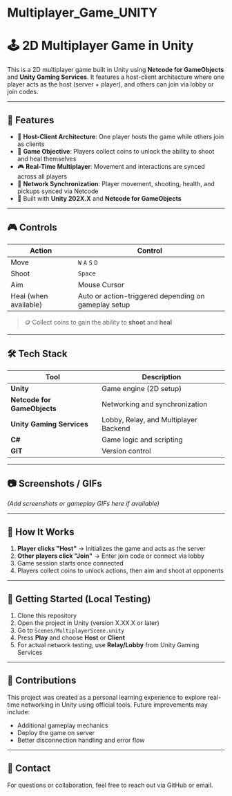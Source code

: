 # Multiplayer_Game_UNITY
# 🕹️ 2D Multiplayer Game in Unity

This is a 2D multiplayer game built in Unity using **Netcode for GameObjects** and **Unity Gaming Services**. It features a host-client architecture where one player acts as the host (server + player), and others can join via lobby or join codes.

---

## 🚀 Features

- 🔗 **Host-Client Architecture**: One player hosts the game while others join as clients
- 🧠 **Game Objective**: Players collect coins to unlock the ability to shoot and heal themselves
- 🎮 **Real-Time Multiplayer**: Movement and interactions are synced across all players
- 🔄 **Network Synchronization**: Player movement, shooting, health, and pickups synced via Netcode
- 🧩 Built with **Unity 202X.X** and **Netcode for GameObjects**

---

## 🎮 Controls

| Action            | Control      |
|-------------------|--------------|
| Move              | `W` `A` `S` `D` |
| Shoot             | `Space`      |
| Aim               | Mouse Cursor |
| Heal (when available) | Auto or action-triggered depending on gameplay setup |

> 🪙 Collect coins to gain the ability to **shoot** and **heal**

---

## 🛠️ Tech Stack

| Tool | Description |
|------|-------------|
| **Unity** | Game engine (2D setup) |
| **Netcode for GameObjects** | Networking and synchronization |
| **Unity Gaming Services** | Lobby, Relay, and Multiplayer Backend |
| **C#** | Game logic and scripting |
| **GIT** | Version control |

---

## 📷 Screenshots / GIFs

*(Add screenshots or gameplay GIFs here if available)*

---

## 🧩 How It Works

1. **Player clicks "Host"** → Initializes the game and acts as the server
2. **Other players click "Join"** → Enter join code or connect via lobby
3. Game session starts once connected
4. Players collect coins to unlock actions, then aim and shoot at opponents

---

## 🧪 Getting Started (Local Testing)

1. Clone this repository
2. Open the project in Unity (version X.XX.X or later)
3. Go to `Scenes/MultiplayerScene.unity`
4. Press **Play** and choose **Host** or **Client**
5. For actual network testing, use **Relay/Lobby** from Unity Gaming Services

---

## 📝 Contributions

This project was created as a personal learning experience to explore real-time networking in Unity using official tools. Future improvements may include:

- Additional gameplay mechanics
- Deploy the game on server
- Better disconnection handling and error flow

---


## 📧 Contact

For questions or collaboration, feel free to reach out via GitHub or email.

